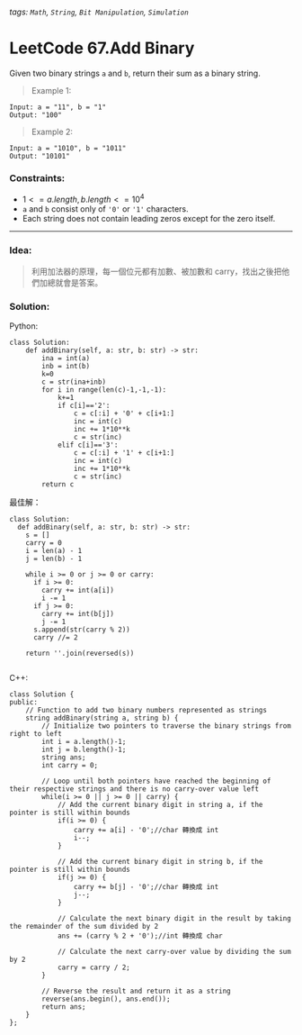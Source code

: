 ###### tags: `Math`, `String`, `Bit Manipulation`, `Simulation`

# LeetCode 67.Add Binary
Given two binary strings ```a``` and ```b```, return their sum as a binary string.  
  
 

>Example 1:
```
Input: a = "11", b = "1"
Output: "100"
```
>Example 2:
```
Input: a = "1010", b = "1011"
Output: "10101"
```

 

### Constraints:

- $1 <= a.length, b.length <= 10^4$
- ```a``` and ```b``` consist only of ```'0'``` or ```'1'``` characters.
- Each string does not contain leading zeros except for the zero itself.
---
### Idea:
>利用加法器的原理，每一個位元都有加數、被加數和 carry，找出之後把他們加總就會是答案。
### Solution:

Python:
```python=
class Solution:
    def addBinary(self, a: str, b: str) -> str:
        ina = int(a)
        inb = int(b)
        k=0
        c = str(ina+inb)
        for i in range(len(c)-1,-1,-1):
            k+=1
            if c[i]=='2':
                c = c[:i] + '0' + c[i+1:]
                inc = int(c)
                inc += 1*10**k
                c = str(inc)
            elif c[i]=='3':
                c = c[:i] + '1' + c[i+1:]
                inc = int(c)
                inc += 1*10**k
                c = str(inc)
        return c
```

最佳解：
```python=
class Solution:
  def addBinary(self, a: str, b: str) -> str:
    s = []
    carry = 0
    i = len(a) - 1
    j = len(b) - 1

    while i >= 0 or j >= 0 or carry:
      if i >= 0:
        carry += int(a[i])
        i -= 1
      if j >= 0:
        carry += int(b[j])
        j -= 1
      s.append(str(carry % 2))
      carry //= 2

    return ''.join(reversed(s))
    
```

C++:
```cpp=
class Solution {
public:
    // Function to add two binary numbers represented as strings
    string addBinary(string a, string b) {
        // Initialize two pointers to traverse the binary strings from right to left
        int i = a.length()-1;
        int j = b.length()-1;
        string ans;
        int carry = 0;
        
        // Loop until both pointers have reached the beginning of their respective strings and there is no carry-over value left
        while(i >= 0 || j >= 0 || carry) {
            // Add the current binary digit in string a, if the pointer is still within bounds
            if(i >= 0) {
                carry += a[i] - '0';//char 轉換成 int
                i--;
            }
            
            // Add the current binary digit in string b, if the pointer is still within bounds
            if(j >= 0) {
                carry += b[j] - '0';//char 轉換成 int
                j--;
            }
            
            // Calculate the next binary digit in the result by taking the remainder of the sum divided by 2
            ans += (carry % 2 + '0');//int 轉換成 char
            
            // Calculate the next carry-over value by dividing the sum by 2
            carry = carry / 2;
        }
        
        // Reverse the result and return it as a string
        reverse(ans.begin(), ans.end());
        return ans;
    }
};
```